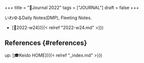 +++
title = "📅Journal 2022"
tags = ["JOURNAL"]
draft = false
+++

いわゆるDaily Notes(DMP), Fleeting Notes.

-   [📓2022-w24]({{< relref "2022-w24.md" >}})


## References {#references}

up: [🎓Keido HOME]({{< relref "_index.md" >}})
